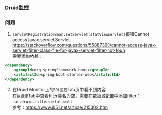 ### [Druid监控](https://www.jianshu.com/p/c8a01ae9f779)

### 问题
1. `servletRegistrationBean.setServlet(statViewServlet)`报错Cannot access javax.servlet.Servlet.  
https://stackoverflow.com/questions/55887390/cannot-access-javax-servlet-filter-class-file-for-javax-servlet-filter-not-foun  
需要添加依赖：
```xml
<dependency>
    <groupId>org.springframework.boot</groupId>
    <artifactId>spring-boot-starter-web</artifactId>
</dependency>
```

2. 在Druid Monitor上的`SQL监控`Tab页中看不到内容  
在`数据源`Tab中查看filter类名为空，需要在数据源配置中添加filter：`sat.druid.filters=stat,wall`   
参考：https://www.jb51.net/article/215302.htm
